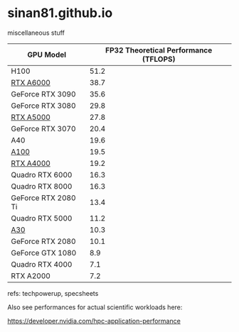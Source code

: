 # sinan81.github.io
miscellaneous stuff


| GPU Model         | FP32 Theoretical Performance (TFLOPS) |
|-------------------|---------------------------|
| H100              | 51.2                      |
| [RTX A6000](https://www.nvidia.com/content/dam/en-zz/Solutions/design-visualization/quadro-product-literature/proviz-print-nvidia-rtx-a6000-datasheet-us-nvidia-1454980-r9-web%20(1).pdf)         | 38.7                      |
| GeForce RTX 3090  | 35.6                      |
| GeForce RTX 3080  | 29.8                      |
| [RTX A5000](https://nvdam.widen.net/s/wrqrqt75vh/nvidia-rtx-a5000-datasheet)         | 27.8                      |
| GeForce RTX 3070  | 20.4                      |
| A40               | 19.6                      |
| [A100](https://www.nvidia.com/content/dam/en-zz/Solutions/Data-Center/a100/pdf/nvidia-a100-datasheet-us-nvidia-1758950-r4-web.pdf)     | 19.5                      |
| [RTX A4000](https://www.nvidia.com/content/dam/en-zz/Solutions/gtcs21/rtx-a4000/nvidia-rtx-a4000-datasheet.pdf)         | 19.2                      |
| Quadro RTX 6000   | 16.3                      |
| Quadro RTX 8000   | 16.3                      |
| GeForce RTX 2080 Ti | 13.4                    |
| Quadro RTX 5000   | 11.2                      |
| [A30](https://www.nvidia.com/content/dam/en-zz/Solutions/data-center/products/a30-gpu/pdf/a30-datasheet.pdf)               | 10.3                      |
| GeForce RTX 2080  | 10.1                      |
| GeForce GTX 1080  | 8.9                       |
| Quadro RTX 4000   | 7.1                       |
| RTX A2000         | 7.2                       |

refs: techpowerup, specsheets

Also see performances for actual scientific workloads here:

<a href="https://developer.nvidia.com/hpc-application-performance">https://developer.nvidia.com/hpc-application-performance</a>
